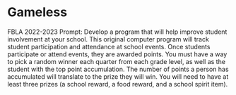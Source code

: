 # Gameless
FBLA 2022-2023
Prompt: Develop a program that will help improve student involvement at your school.  This original computer program will track student participation and attendance at school events.  Once students participate or attend events, they are awarded points.  You must have a way to pick a random winner each quarter from each grade level, as well as the student with the top point accumulation. The number of points a person has accumulated will translate to the prize they will win. You will need to have at least three prizes (a school reward, a food reward, and a school spirit item). 
